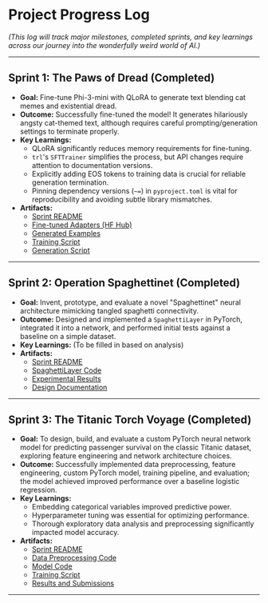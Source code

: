 # Project Progress Log

_(This log will track major milestones, completed sprints, and key learnings across our journey into the wonderfully weird world of AI.)_

---

## Sprint 1: The Paws of Dread (Completed)

- **Goal:** Fine-tune Phi-3-mini with QLoRA to generate text blending cat memes and existential dread.
- **Outcome:** Successfully fine-tuned the model! It generates hilariously angsty cat-themed text, although requires careful prompting/generation settings to terminate properly.
- **Key Learnings:**
  - QLoRA significantly reduces memory requirements for fine-tuning.
  - `trl`'s `SFTTrainer` simplifies the process, but API changes require attention to documentation versions.
  - Explicitly adding EOS tokens to training data is crucial for reliable generation termination.
  - Pinning dependency versions (`~=`) in `pyproject.toml` is vital for reproducibility and avoiding subtle library mismatches.
- **Artifacts:**
  - [Sprint README](sprints/01_paws_of_dread/README.md)
  - [Fine-tuned Adapters (HF Hub)](https://huggingface.co/leonvanbokhorst/phi-3-mini-4k-instruct-existential-cats-v1)
  - [Generated Examples](sprints/01_paws_of_dread/results/generated_responses.md)
  - [Training Script](sprints/01_paws_of_dread/code/train_qlora_phi3_cats.py)
  - [Generation Script](sprints/01_paws_of_dread/code/generate_text.py)

---

## Sprint 2: Operation Spaghettinet (Completed)

- **Goal:** Invent, prototype, and evaluate a novel "Spaghettinet" neural architecture mimicking tangled spaghetti connectivity.
- **Outcome:** Designed and implemented a `SpaghettiLayer` in PyTorch, integrated it into a network, and performed initial tests against a baseline on a simple dataset.
- **Key Learnings:** (To be filled in based on analysis)
- **Artifacts:**
  - [Sprint README](sprints/02_spaghettinet/README.md)
  - [SpaghettiLayer Code](sprints/02_spaghettinet/code/spaghettinet.py)
  - [Experimental Results](sprints/02_spaghettinet/results/)
  - [Design Documentation](sprints/02_spaghettinet/docs/)

---

## Sprint 3: The Titanic Torch Voyage (Completed)

- **Goal:** To design, build, and evaluate a custom PyTorch neural network model for predicting passenger survival on the classic Titanic dataset, exploring feature engineering and network architecture choices.
- **Outcome:** Successfully implemented data preprocessing, feature engineering, custom PyTorch model, training pipeline, and evaluation; the model achieved improved performance over a baseline logistic regression.
- **Key Learnings:**
  - Embedding categorical variables improved predictive power.
  - Hyperparameter tuning was essential for optimizing performance.
  - Thorough exploratory data analysis and preprocessing significantly impacted model accuracy.
- **Artifacts:**
  - [Sprint README](sprints/03_titanic_torch_voyage/README.md)
  - [Data Preprocessing Code](sprints/03_titanic_torch_voyage/code/preprocess_data.py)
  - [Model Code](sprints/03_titanic_torch_voyage/code/titanic_model.py)
  - [Training Script](sprints/03_titanic_torch_voyage/code/train.py)
  - [Results and Submissions](sprints/03_titanic_torch_voyage/results/)

---
